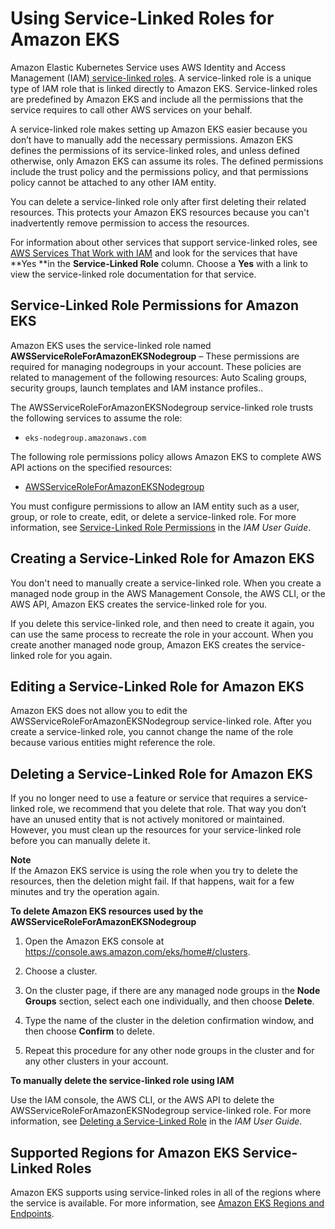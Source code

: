 # Using Service\-Linked Roles for Amazon EKS<a name="using-service-linked-roles"></a>

Amazon Elastic Kubernetes Service uses AWS Identity and Access Management \(IAM\)[ service\-linked roles](https://docs.aws.amazon.com/IAM/latest/UserGuide/id_roles_terms-and-concepts.html#iam-term-service-linked-role)\. A service\-linked role is a unique type of IAM role that is linked directly to Amazon EKS\. Service\-linked roles are predefined by Amazon EKS and include all the permissions that the service requires to call other AWS services on your behalf\. 

A service\-linked role makes setting up Amazon EKS easier because you don’t have to manually add the necessary permissions\. Amazon EKS defines the permissions of its service\-linked roles, and unless defined otherwise, only Amazon EKS can assume its roles\. The defined permissions include the trust policy and the permissions policy, and that permissions policy cannot be attached to any other IAM entity\.

You can delete a service\-linked role only after first deleting their related resources\. This protects your Amazon EKS resources because you can't inadvertently remove permission to access the resources\.

For information about other services that support service\-linked roles, see [AWS Services That Work with IAM](https://docs.aws.amazon.com/IAM/latest/UserGuide/reference_aws-services-that-work-with-iam.html) and look for the services that have **Yes **in the **Service\-Linked Role** column\. Choose a **Yes** with a link to view the service\-linked role documentation for that service\.

## Service\-Linked Role Permissions for Amazon EKS<a name="slr-permissions"></a>

Amazon EKS uses the service\-linked role named **AWSServiceRoleForAmazonEKSNodegroup** – These permissions are required for managing nodegroups in your account\. These policies are related to management of the following resources: Auto Scaling groups, security groups, launch templates and IAM instance profiles\.\.

The AWSServiceRoleForAmazonEKSNodegroup service\-linked role trusts the following services to assume the role:
+ `eks-nodegroup.amazonaws.com`

The following role permissions policy allows Amazon EKS to complete AWS API actions on the specified resources:
+ [AWSServiceRoleForAmazonEKSNodegroup](https://console.aws.amazon.com/iam/home#/policies/arn:aws:iam::aws:policy/AWSServiceRoleForAmazonEKSNodegroup%24jsonEditor)

You must configure permissions to allow an IAM entity such as a user, group, or role to create, edit, or delete a service\-linked role\. For more information, see [Service\-Linked Role Permissions](https://docs.aws.amazon.com/IAM/latest/UserGuide/using-service-linked-roles.html#service-linked-role-permissions) in the *IAM User Guide*\.

## Creating a Service\-Linked Role for Amazon EKS<a name="create-slr"></a>

You don't need to manually create a service\-linked role\. When you create a managed node group in the AWS Management Console, the AWS CLI, or the AWS API, Amazon EKS creates the service\-linked role for you\. 

If you delete this service\-linked role, and then need to create it again, you can use the same process to recreate the role in your account\. When you create another managed node group, Amazon EKS creates the service\-linked role for you again\. 

## Editing a Service\-Linked Role for Amazon EKS<a name="edit-slr"></a>

Amazon EKS does not allow you to edit the AWSServiceRoleForAmazonEKSNodegroup service\-linked role\. After you create a service\-linked role, you cannot change the name of the role because various entities might reference the role\.

## Deleting a Service\-Linked Role for Amazon EKS<a name="delete-slr"></a>

If you no longer need to use a feature or service that requires a service\-linked role, we recommend that you delete that role\. That way you don’t have an unused entity that is not actively monitored or maintained\. However, you must clean up the resources for your service\-linked role before you can manually delete it\.

**Note**  
If the Amazon EKS service is using the role when you try to delete the resources, then the deletion might fail\. If that happens, wait for a few minutes and try the operation again\.

**To delete Amazon EKS resources used by the AWSServiceRoleForAmazonEKSNodegroup**

1. Open the Amazon EKS console at [https://console\.aws\.amazon\.com/eks/home\#/clusters](https://console.aws.amazon.com/eks/home#/clusters)\.

1. Choose a cluster\.

1. On the cluster page, if there are any managed node groups in the **Node Groups** section, select each one individually, and then choose **Delete**\.

1. Type the name of the cluster in the deletion confirmation window, and then choose **Confirm** to delete\.

1. Repeat this procedure for any other node groups in the cluster and for any other clusters in your account\.

**To manually delete the service\-linked role using IAM**

Use the IAM console, the AWS CLI, or the AWS API to delete the AWSServiceRoleForAmazonEKSNodegroup service\-linked role\. For more information, see [Deleting a Service\-Linked Role](https://docs.aws.amazon.com/IAM/latest/UserGuide/using-service-linked-roles.html#delete-service-linked-role) in the *IAM User Guide*\.

## Supported Regions for Amazon EKS Service\-Linked Roles<a name="slr-regions"></a>

Amazon EKS supports using service\-linked roles in all of the regions where the service is available\. For more information, see [Amazon EKS Regions and Endpoints](https://docs.aws.amazon.com/general/latest/gr/rande.html#eks_region)\.